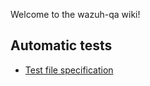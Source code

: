 Welcome to the wazuh-qa wiki!

## Automatic tests
- [Test file specification](https://github.com/wazuh/wazuh-qa/wiki/Automatic-test-specification)
